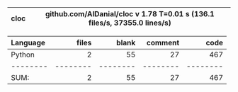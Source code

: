 cloc|github.com/AlDanial/cloc v 1.78  T=0.01 s (136.1 files/s, 37355.0 lines/s)
--- | ---

Language|files|blank|comment|code
:-------|-------:|-------:|-------:|-------:
Python|2|55|27|467
--------|--------|--------|--------|--------
SUM:|2|55|27|467
